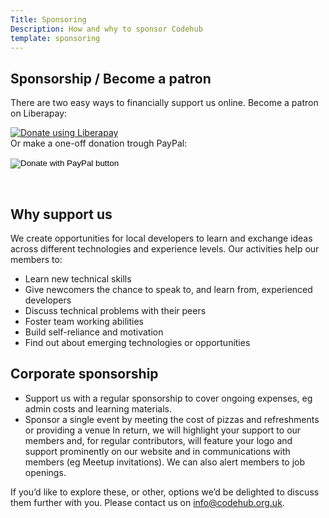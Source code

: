 ```yaml
---
Title: Sponsoring
Description: How and why to sponsor Codehub
template: sponsoring
---
```


## Sponsorship / Become a patron

There are two easy ways to financially support us online. Become a patron on Liberapay:
<script src="https://liberapay.com/codehub/widgets/button.js"></script>
<noscript><a href="https://liberapay.com/codehub/donate"><img alt="Donate using Liberapay" src="https://liberapay.com/assets/widgets/donate.svg"></a></noscript>
<br />
Or make a one-off donation trough PayPal:
<form class="margleft" action="https://www.paypal.com/cgi-bin/webscr" method="post" target="_top">
<input type="hidden" name="cmd" value="_s-xclick" />
<input type="hidden" name="hosted_button_id" value="V7RGK9XVT5WAU" />
<input type="image" src="https://www.paypalobjects.com/en_GB/i/btn/btn_donate_LG.gif" border="0" name="submit" title="PayPal - The safer, easier way to pay online!" alt="Donate with PayPal button" />
<img alt="" border="0" src="https://www.paypal.com/en_GB/i/scr/pixel.gif" width="1" height="1" />
</form>
<br />


## Why support us
We create opportunities for local developers to learn and exchange ideas across different technologies and experience levels. Our activities help our members to:
* Learn new technical skills
* Give newcomers the chance to speak to, and learn from, experienced developers
* Discuss technical problems with their peers
* Foster team working abilities
* Build self-reliance and motivation
* Find out about emerging technologies or opportunities

## Corporate sponsorship
* Support us with a regular sponsorship to cover ongoing expenses, eg admin costs and learning materials.
* Sponsor a single event by meeting the cost of pizzas and refreshments or providing a venue
In return, we will highlight your support to our members and, for regular contributors, will feature your logo and support prominently on our website and in communications with members (eg Meetup invitations). We can also alert members to job openings.


If you’d like to explore these, or other, options we’d be delighted to discuss them further with you.  Please contact us on [info@codehub.org.uk](mailto:info@codehub.org.uk).

